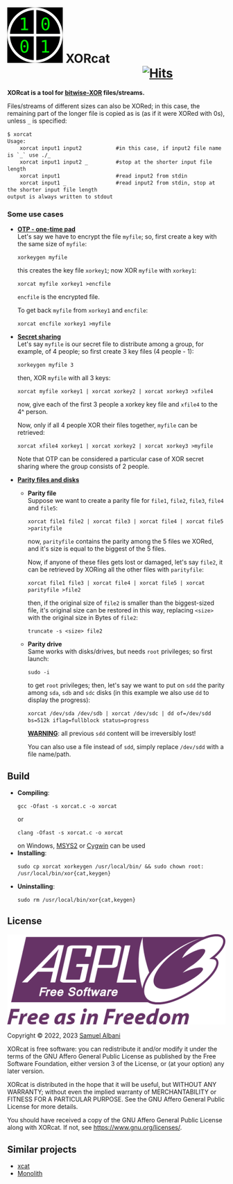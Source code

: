 # ![XORcat](img/XORcat.svg) XORcat &nbsp;&nbsp;&nbsp;&nbsp;&nbsp;&nbsp;&nbsp;&nbsp;&nbsp;&nbsp;&nbsp;&nbsp;&nbsp;&nbsp;&nbsp;&nbsp;&nbsp;&nbsp;&nbsp;&nbsp;&nbsp;&nbsp;&nbsp;&nbsp;&nbsp;&nbsp;&nbsp;&nbsp;&nbsp;&nbsp;&nbsp;&nbsp;&nbsp;&nbsp;&nbsp;&nbsp;&nbsp;&nbsp;&nbsp;&nbsp;&nbsp;&nbsp;&nbsp;&nbsp;&nbsp;&nbsp; [![Hits](https://hits.seeyoufarm.com/api/count/incr/badge.svg?url=https%3A%2F%2Fgitlab.com%2Fviablu%2Fxorcat&count_bg=%23007EC6&title_bg=%23555555&icon=apachecassandra.svg&icon_color=%23C0FF00&title=Views%20today%20%2F%20total&edge_flat=false)](https://hits.seeyoufarm.com)

**XORcat is a tool for [bitwise-XOR](https://en.wikipedia.org/wiki/Bitwise_operation#XOR) files/streams.**

Files/streams of different sizes can also be XORed; in this case, the
remaining part of the longer file is copied as is (as if it were XORed with
0s), unless `_` is specified:
```shell
$ xorcat
Usage:
	xorcat input1 input2           #in this case, if input2 file name is `_` use ./_
	xorcat input1 input2 _         #stop at the shorter input file length
	xorcat input1                  #read input2 from stdin
	xorcat input1 _                #read input2 from stdin, stop at the shorter input file length
output is always written to stdout
```

### Some use cases

- [**OTP - one-time pad**](https://en.wikipedia.org/wiki/One-time_pad)  
	Let's say we have to encrypt the file `myfile`; so, first create a key
	with the same size of `myfile`:
	```shell
	xorkeygen myfile
	```
	this creates the key file `xorkey1`; now XOR `myfile` with `xorkey1`:
	```shell
	xorcat myfile xorkey1 >encfile
	```
	`encfile` is the encrypted file.
	
	To get back `myfile` from `xorkey1` and `encfile`:
	```shell
	xorcat encfile xorkey1 >myfile
	```

- [**Secret sharing**](https://en.wikipedia.org/wiki/Secret_sharing#Trivial_secret_sharing)  
	Let's say `myfile` is our secret file to distribute among a group, for
	example, of 4 people; so first create 3 key files (4 people - 1):
	```shell
	xorkeygen myfile 3
	```
	then, XOR `myfile` with all 3 keys:
	```shell
	xorcat myfile xorkey1 | xorcat xorkey2 | xorcat xorkey3 >xfile4
	```
	now, give each of the first 3 people a xorkey key file and `xfile4`
	to the 4^ person.
	
	Now, only if all 4 people XOR their files together, `myfile` can be
	retrieved:
	```shell
	xorcat xfile4 xorkey1 | xorcat xorkey2 | xorcat xorkey3 >myfile
	```
	Note that OTP can be considered a particular case of XOR secret sharing
	where the group consists of 2 people.

- [**Parity files and disks**](https://en.wikipedia.org/wiki/Parity_drive)
	- **Parity file**  
		Suppose we want to create a parity file for `file1`, `file2`, `file3`,
		`file4` and `file5`:
		```shell
		xorcat file1 file2 | xorcat file3 | xorcat file4 | xorcat file5 >parityfile
		```
		now, `parityfile` contains the parity among the 5 files we XORed, and it's
		size is equal to the biggest of the 5 files.
		
		Now, if anyone of these files gets lost or damaged, let's say `file2`,
		it can be retrieved by XORing all the other files with `parityfile`:
		```shell
		xorcat file1 file3 | xorcat file4 | xorcat file5 | xorcat parityfile >file2
		```
		then, if the original size of `file2` is smaller than the biggest-sized
		file, it's original size can be restored in this way, replacing `<size>`
		with the original size in Bytes of `file2`:
		```shell
		truncate -s <size> file2
		```
	- **Parity drive**  
		Same works with disks/drives, but needs `root` privileges;
		so first launch:
		```shell
		sudo -i
		```
		to get `root` privileges; then, let's say we want to put on `sdd` the
		parity among `sda`, `sdb` and `sdc` disks (in this example we also use
		`dd` to display the progress):
		```shell
		xorcat /dev/sda /dev/sdb | xorcat /dev/sdc | dd of=/dev/sdd bs=512k iflag=fullblock status=progress
		```
		**<ins>WARNING</ins>**: all previous `sdd` content will be irreversibly lost!
		
		You can also use a file instead of `sdd`, simply replace `/dev/sdd`
		with a file name/path.

## Build

- **Compiling**:
	```shell
	gcc -Ofast -s xorcat.c -o xorcat
	```
	or
	```shell
	clang -Ofast -s xorcat.c -o xorcat
	```
	on Windows, [MSYS2](https://www.msys2.org/) or [Cygwin](https://www.cygwin.com/) can be used
- **Installing**:
	```shell
	sudo cp xorcat xorkeygen /usr/local/bin/ && sudo chown root: /usr/local/bin/xor{cat,keygen}
	```
- **Uninstalling**:
	```shell
	sudo rm /usr/local/bin/xor{cat,keygen}
	```

## License

![AGPLv3](img/AGPLv3.svg)

Copyright © 2022, 2023  [Samuel Albani](https://gitlab.com/viablu)

XORcat is free software: you can redistribute it and/or modify
it under the terms of the GNU Affero General Public License as published by
the Free Software Foundation, either version 3 of the License, or
(at your option) any later version.

XORcat is distributed in the hope that it will be useful,
but WITHOUT ANY WARRANTY; without even the implied warranty of
MERCHANTABILITY or FITNESS FOR A PARTICULAR PURPOSE.  See the
GNU Affero General Public License for more details.

You should have received a copy of the GNU Affero General Public License
along with XORcat.  If not, see <https://www.gnu.org/licenses/>.

## Similar projects

- [xcat](https://github.com/mstrand/xcat)
- [Monolith](http://monolith.sourceforge.net)
